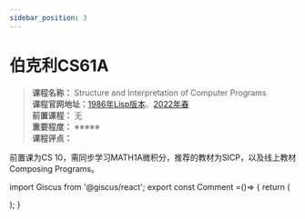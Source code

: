 ```yaml
---
sidebar_position: 3
---
```


# 伯克利CS61A
>**课程名称：** Structure and Interpretation of Computer Programs  
**课程官网地址：**[1986年Lisp版本](https://inst.eecs.berkeley.edu/~cs61c/su21/)、[2022年春](https://cs61c.org/sp22/)  
**前置课程：** 无  
**重要程度：** ※※※※※  
**课程评点：** 



前置课为CS 10，需同步学习MATH1A微积分，推荐的教材为SICP，以及线上教材Composing Programs。




import Giscus from '@giscus/react';
export const Comment =()=> {
  return (
   <div className="comments-container">
      <Giscus
        src="https://giscus.app/client.js"
        id="comments"
        repo="lidongyx/hackwaydoc"
        repoId="R_kgDOHUMOyA"
        category="Announcements"
        categoryId="DIC_kwDOHUMOyM4CPCtD"
        mapping="title"
        reactionsEnabled="1"
        emitMetadata="0"
        inputPosition="top"
        theme="light"
        lang="zh-CN"
        crossorigin="anonymous"
      />
    </div>
  );
}

<Comment></Comment>


